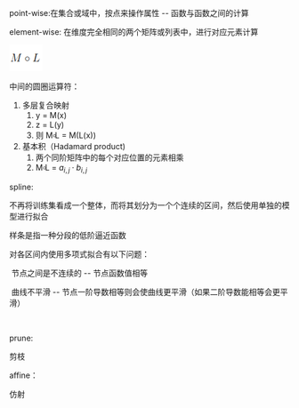 point-wise:在集合或域中，按点来操作属性 -- 函数与函数之间的计算 

element-wise: 在维度完全相同的两个矩阵或列表中，进行对应元素计算





![在这里插入图片描述](image/words理解/20210307195558761.png)

中间的圆圈运算符：

1. 多层复合映射
   1. y = M(x)
   2. z = L(y)
   3. 则 M৹L = M(L(x))
2. 基本积（Hadamard product)
   1. 两个同阶矩阵中的每个对应位置的元素相乘
   2.  M৹L = $a_{i,j} \cdot b_{i,j}$





spline: 

不再将训练集看成一个整体，而将其划分为一个个连续的区间，然后使用单独的模型进行拟合

样条是指一种分段的低阶逼近函数

对各区间内使用多项式拟合有以下问题：

​	节点之间是不连续的 -- 节点函数值相等

​	曲线不平滑 -- 节点一阶导数相等则会使曲线更平滑（如果二阶导数能相等会更平滑）

​	



prune:

剪枝



affine：

仿射



